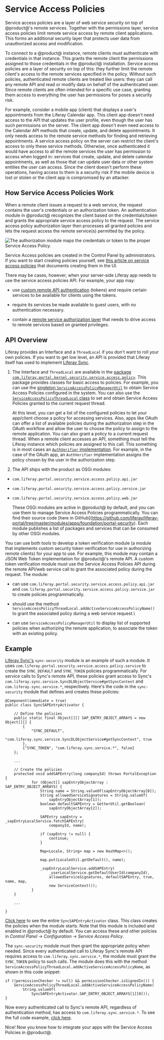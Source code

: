 # Service Access Policies [](id=service-access-policies)

Service access policies are a layer of web service security on top of
@product@'s remote services. Together with the permissions layer,
service access policies limit remote service access by remote client
applications. This forms an additional security layer that protects user
data from unauthorized access and modification.

To connect to a @product@ instance, remote clients must authenticate
with credentials in that instance. This grants the remote client the
permissions assigned to those credentials in the @product@ installation.
Service access policies are a layer of security on top of this: they
further limit the remote client's access to the remote services
specified in the policy. Without such policies, authenticated remote
clients are treated like users: they can call any remote API and read or
modify data on behalf of the authenticated user. Since remote clients
are often intended for a specific use case, granting them access to
everything the user has permissions for poses a security risk.

For example, consider a mobile app (client) that displays a user's
appointments from the Liferay Calendar app. This client app doesn't need
access to the API that updates the user profile, even though the user
has such permissions on the server. The client app doesn't even need
access to the Calendar API methods that create, update, and delete
appointments. It only needs access to the remote service methods for
finding and retrieving appointments. A service access policy on the
server can restrict the client's access to only these service methods.
Otherwise, once authenticated it would have access to all the remote
services the user has permission to access when logged in: services that
create, update, and delete calendar appointments, as well as those that
can update user data or other system entities the user can access. Since
the client doesn't perform these operations, having access to them is a
security risk if the mobile device is lost or stolen or the client app
is compromised by an attacker.

## How Service Access Policies Work [](id=how-service-access-policies-work)

When a remote client issues a request to a web service, the request
contains the user's credentials or an authorization token. An
authentication module in @product@ recognizes the client based on the
credentials/token and grants the appropriate service access policy to
the request. The service access policy authorization layer then
processes all granted policies and lets the request access the remote
service(s) permitted by the policy.

![The authorization module maps the credentials or token to the proper Service Access Policy.](../../images/service-access-policies-arch.png)

Service Access policies are created in the Control Panel by
administrators. If you want to start creating policies yourself, see
[this article on service access policies](/discover/deployment/-/knowledge_base/7-0/service-access-policies)
that documents creating them in the UI.

There may be cases, however, when your server-side Liferay app needs to use the
service access policies API. For example, your app may:

- use [custom remote API authentication](/develop/tutorials/-/knowledge_base/7-0/auto-login)
  (tokens) and require certain services to be available for clients using
  the tokens.

- require its services be made available to guest users, with no authentication
  necessary.

- contain a [remote service authorization layer](/develop/tutorials/-/knowledge_base/7-0/password-based-authentication-pipelines)
  that needs to drive access to remote services based on granted
  privileges.

## API Overview [](id=api-overview)

Liferay provides an Interface and a `ThreadLocal` if you don't want to roll your own
policies. If you want to get low level, an API is provided that
Liferay itself has used to implement 
[Liferay Sync](/discover/portal/-/knowledge_base/7-0/administering-liferay-sync). 

1. The Interface and `ThreadLocal` are available in the 
   [package `com.liferay.portal.kernel.security.service.access.policy`](@platform-ref@/7.0-latest/javadocs/portal-kernel/com/liferay/portal/kernel/security/service/access/policy/package-summary.html).
   This package provides classes for basic access to policies. For example, you can
   use the
   [singleton `ServiceAccessPolicyManagerUtil`](@platform-ref@/7.0-latest/javadocs/portal-kernel/com/liferay/portal/kernel/security/service/access/policy/ServiceAccessPolicyManagerUtil.html)
   to obtain Service Access Policies configured in the system. You can also use the
   [`ServiceAccessPolicyThreadLocal` class](@platform-ref@/7.0-latest/javadocs/portal-kernel/com/liferay/portal/kernel/security/service/access/policy/ServiceAccessPolicyThreadLocal.html)
   to set and obtain Service Access Policies granted to the current request thread.

   At this level, you can get a list of the configured policies to let your
   app/client choose a policy for accessing services. Also, apps like OAuth
   can offer a list of available policies during the authorization step in
   the OAuth workflow and allow the user to choose the policy to assign to
   the remote application. You can also grant a policy to a current request
   thread. When a remote client accesses an API, something must tell the
   Liferay instance which policies are assigned to this call. This
   something is in most cases an
   [`AuthVerifier` implementation](@platform-ref@/7.0-latest/javadocs/portal-kernel/com/liferay/portal/kernel/security/auth/verifier/AuthVerifier.html).
   For example, in the case of the OAuth app, an `AuthVerifier` implementation
   assigns the policy chosen by the user in the authorization step.

2. The API ships with the product as OSGi modules:

- `com.liferay.portal.security.service.access.policy.api.jar`
- `com.liferay.portal.security.service.access.policy.service.jar`
- `com.liferay.portal.security.service.access.policy.web.jar`

   These OSGi modules are active in @product@ by default, and you can use
   them to manage Service Access Policies programmatically. You can find
   their source code 
   [here in GitHub\](https://github.com/liferay/liferay-portal/tree/master/modules/apps/foundation/portal-security).
   Each module publishes a list of packages and services that can be
   consumed by other OSGi modules.

You can use both tools to develop a token verification module (a module that
implements custom security token verification for use in authorizing remote
clients) for your app to use. For example, this module may contain a JSON Web
Token implementation for @product@'s remote API. A custom token verification
module must use the Service Access Policies API during the remote API/web
service call to grant the associated policy during the request. The module:

- can use `com.liferay.portal.security.service.access.policy.api.jar`
  and `com.liferay.portal.security.service.access.policy.service.jar` to
  create policies programmatically.

- should use the method
  `ServiceAccessPolicyThreadLocal.addActiveServiceAccessPolicyName()` to
  grant the associated policy during a web service request.\

- can use `ServiceAccessPolicyManagerUtil` to display list of
  supported policies when authorizing the remote application, to associate
  the token with an existing policy.

## Example [](id=example)

[Liferay Sync's](https://www.liferay.com/supporting-products/liferay-sync)
`sync-security` module is an example of such a module. It uses
`com.liferay.portal.security.service.access.policy.service` to create
the `SYNC_DEFAULT` and `SYNC_TOKEN` policies programmatically. For
service calls to Sync's remote API, these policies grant access to
Sync's `com.liferay.sync.service.SyncDLObjectService#getSyncContext`
and `com.liferay.sync.service.*`, respectively. Here's the code in
the `sync-security` module that defines and creates these policies:

    @Component(immediate = true)
    public class SyncSAPEntryActivator {

        // Define the policies
        public static final Object[][] SAP_ENTRY_OBJECT_ARRAYS = new Object[][] {
            {
                "SYNC_DEFAULT",
                "com.liferay.sync.service.SyncDLObjectService#getSyncContext", true
            },
            {"SYNC_TOKEN", "com.liferay.sync.service.*", false}
        };

        ...

        // Create the policies
        protected void addSAPEntry(long companyId) throws PortalException {
                for (Object[] sapEntryObjectArray : SAP_ENTRY_OBJECT_ARRAYS) {
                    String name = String.valueOf(sapEntryObjectArray[0]);
                    String allowedServiceSignatures = String.valueOf(
                        sapEntryObjectArray[1]);
                    boolean defaultSAPEntry = GetterUtil.getBoolean(
                        sapEntryObjectArray[2]);

                    SAPEntry sapEntry = _sapEntryLocalService.fetchSAPEntry(
                        companyId, name);

                    if (sapEntry != null) {
                        continue;
                    }

                    Map<Locale, String> map = new HashMap<>();

                    map.put(LocaleUtil.getDefault(), name);

                    _sapEntryLocalService.addSAPEntry(
                        _userLocalService.getDefaultUserId(companyId),
                        allowedServiceSignatures, defaultSAPEntry, true, name, map,
                        new ServiceContext());
                }
        }

        ...

    }

[Click here](https://github.com/liferay/liferay-portal/blob/7.0.x/modules/apps/sync/sync-security/src/main/java/com/liferay/sync/security/service/access/policy/SyncSAPEntryActivator.java)
to see the entire `SyncSAPEntryActivator` class. This class creates
the policies when the module starts. Note that this module is included
and enabled in @product@ by default. You can access these and other
policies in *Control Panel* &rarr; *Configuration* &rarr; *Service
Access Policy*.

The `sync-security` module must then grant the appropriate policy when
needed. Since every authenticated call to Liferay Sync's remote API
requires access to `com.liferay.sync.service.*`, the module must
grant the `SYNC_TOKEN` policy to such calls. The module does this
with the method
`ServiceAccessPolicyThreadLocal.addActiveServiceAccessPolicyName`, as
shown in this code snippet:

    if ((permissionChecker != null) && permissionChecker.isSignedIn()) {
        ServiceAccessPolicyThreadLocal.addActiveServiceAccessPolicyName(
            String.valueOf(
                SyncSAPEntryActivator.SAP_ENTRY_OBJECT_ARRAYS[1][0]));
    }

Now every authenticated call to Sync's remote API, regardless of
authentication method, has access to `com.liferay.sync.service.*`. To
see the full code example,
[click here](https://github.com/liferay/liferay-portal/blob/7.0.x/modules/apps/sync/sync-security/src/main/java/com/liferay/sync/security/servlet/filter/SyncAuthFilter.java).

Nice! Now you know how to integrate your apps with the Service Access
Policies in @product@.
